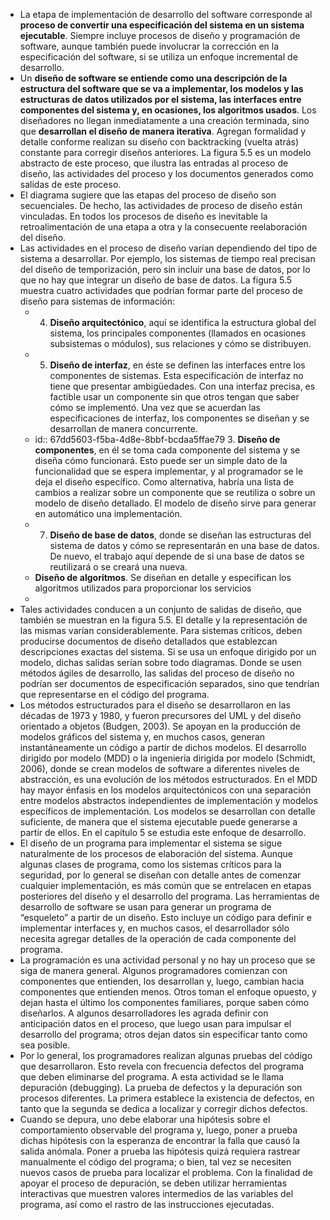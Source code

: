 - La etapa de implementación de desarrollo del software corresponde al **proceso de convertir una especificación del sistema en un sistema ejecutable**. Siempre incluye procesos de diseño y programación de software, aunque también puede involucrar la corrección en  la especificación del software, si se utiliza un enfoque incremental de desarrollo.
- Un **diseño de software se entiende como una descripción de la estructura del software que se va a implementar, los modelos y las estructuras de datos utilizados por el sistema, las interfaces entre componentes del sistema y, en ocasiones, los algoritmos usados**. Los diseñadores no llegan inmediatamente a una creación terminada, sino que **desarrollan el diseño de manera iterativa**. Agregan formalidad y detalle conforme realizan su diseño con backtracking (vuelta  atrás) constante para corregir diseños anteriores. La figura 5.5 es un modelo abstracto de este proceso, que ilustra las entradas al proceso de diseño, las actividades del proceso y los documentos generados como salidas de este proceso.
- El diagrama sugiere que las etapas del proceso de diseño son secuenciales. De hecho, las actividades de proceso de diseño están vinculadas. En todos los procesos de diseño es inevitable  la retroalimentación de una etapa a otra y la consecuente reelaboración del diseño.
- Las actividades en el proceso de diseño varían dependiendo del tipo de sistema a desarrollar. Por ejemplo, los sistemas de tiempo real precisan del diseño de temporización, pero sin incluir una base de datos, por lo que no hay que integrar un diseño de base de datos. La figura 5.5 muestra cuatro actividades que podrían formar parte del proceso de diseño para sistemas de información:
	- 4. **Diseño arquitectónico**, aquí se identifica la estructura global del sistema, los principales componentes (llamados en ocasiones subsistemas o módulos), sus relaciones y cómo se distribuyen.
	- 5. **Diseño de interfaz**, en éste se definen las interfaces entre los componentes de sistemas. Esta especificación de interfaz no tiene que presentar ambigüedades. Con una interfaz precisa, es factible usar un componente sin que otros tengan que saber cómo se implementó. Una vez que se acuerdan las especificaciones de interfaz, los componentes se diseñan y se desarrollan de manera concurrente.
	- id:: 67dd5603-f5ba-4d8e-8bbf-bcdaa5ffae79
	  3. **Diseño de componentes**, en él se toma cada componente del sistema y se diseña cómo funcionará. Esto puede ser un simple dato de la funcionalidad que se espera implementar, y al programador se le deja el diseño específico. Como alternativa, habría una lista de cambios a realizar sobre un componente que se reutiliza o sobre un modelo de diseño detallado. El modelo de diseño sirve para generar en automático una implementación.
	- 7. **Diseño de base de datos**, donde se diseñan las estructuras del sistema de datos y cómo se representarán en una base de datos. De nuevo, el trabajo aquí depende de si una base de datos se reutilizará o se creará una nueva.
	- **Diseño de algoritmos**. Se diseñan en detalle y especifican los algoritmos utilizados para proporcionar los servicios
	-
- Tales actividades conducen a un conjunto de salidas de diseño, que también se muestran en la figura 5.5. El detalle y la representación de las mismas varían considerablemente. Para sistemas críticos, deben producirse documentos de diseño detallados que establezcan descripciones exactas del sistema. Si se usa un enfoque dirigido por un modelo, dichas salidas serían sobre todo diagramas. Donde se usen métodos ágiles de desarrollo, las salidas del proceso de diseño no podrían ser documentos de especificación  separados, sino que tendrían que representarse en el código del programa.
- Los métodos estructurados para el diseño se desarrollaron en las décadas de 1973 y 1980, y fueron precursores del UML y del diseño orientado a objetos (Budgen, 2003). Se apoyan en la producción de modelos gráficos del sistema y, en muchos casos, generan instantáneamente un código a partir de dichos modelos. El desarrollo dirigido por modelo (MDD) o la ingeniería dirigida por modelo (Schmidt, 2006), donde se crean modelos de software a diferentes niveles de abstracción, es una evolución de los métodos estructurados. En el MDD hay mayor énfasis en los modelos arquitectónicos con una separación entre modelos abstractos independientes de implementación y modelos específicos de implementación. Los modelos se desarrollan con detalle suficiente, de manera que el sistema ejecutable puede generarse a partir de ellos. En el capítulo 5 se estudia este enfoque de desarrollo.
- El diseño de un programa para implementar el sistema se sigue naturalmente de los procesos de elaboración del sistema. Aunque algunas clases de programa, como los sistemas críticos para la seguridad, por lo general se diseñan con detalle antes de comenzar cualquier implementación, es más común que se entrelacen en etapas posteriores del diseño y el desarrollo del programa. Las herramientas de desarrollo de software se usan para generar un programa de “esqueleto” a partir de un diseño. Esto incluye un código para definir e implementar interfaces y, en muchos casos, el desarrollador sólo necesita agregar detalles  de la operación de cada componente del programa.
- La programación es una actividad personal y no hay un proceso que se siga de manera general. Algunos programadores comienzan con componentes que entienden, los desarrollan y, luego, cambian hacia componentes que entienden menos. Otros toman el enfoque opuesto, y dejan hasta el último los componentes familiares, porque saben cómo diseñarlos. A algunos desarrolladores les agrada definir con anticipación datos en el proceso, que luego usan para  impulsar el desarrollo del programa; otros dejan datos sin especificar tanto como sea posible.
- Por lo general, los programadores realizan algunas pruebas del código que desarrollaron. Esto revela con frecuencia defectos del programa que deben eliminarse del programa. A esta actividad se le llama depuración (debugging). La prueba de defectos y la depuración son procesos diferentes. La primera establece la existencia de defectos, en tanto que la  segunda se dedica a localizar y corregir dichos defectos.
- Cuando se depura, uno debe elaborar una hipótesis sobre el comportamiento observable del programa y, luego, poner a prueba dichas hipótesis con la esperanza de encontrar la falla que causó la salida anómala. Poner a prueba las hipótesis quizá requiera rastrear manualmente el código del programa; o bien, tal vez se necesiten nuevos casos de prueba para localizar el problema. Con la finalidad de apoyar el proceso de depuración, se deben utilizar herramientas interactivas que muestren valores intermedios de las variables del programa, así como el rastro de las instrucciones ejecutadas.